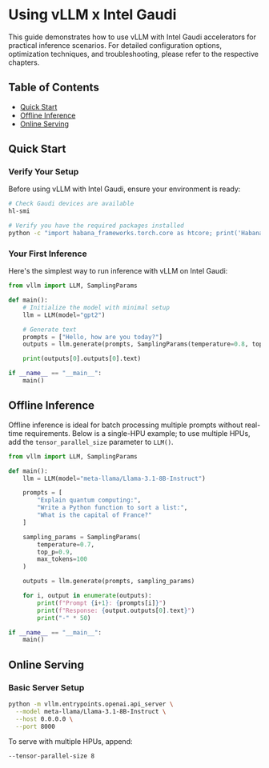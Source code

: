 # Using vLLM x Intel Gaudi

This guide demonstrates how to use vLLM with Intel Gaudi accelerators for practical inference scenarios.
For detailed configuration options, optimization techniques, and troubleshooting, please refer to the respective chapters.

## Table of Contents

- [Quick Start](#quick-start)
- [Offline Inference](#offline-inference)
- [Online Serving](#online-serving)

## Quick Start

### Verify Your Setup

Before using vLLM with Intel Gaudi, ensure your environment is ready:

```bash
# Check Gaudi devices are available
hl-smi

# Verify you have the required packages installed
python -c "import habana_frameworks.torch.core as htcore; print('Habana PyTorch plugin loaded successfully')"
```

### Your First Inference

Here's the simplest way to run inference with vLLM on Intel Gaudi:

```python
from vllm import LLM, SamplingParams

def main():
    # Initialize the model with minimal setup
    llm = LLM(model="gpt2")

    # Generate text
    prompts = ["Hello, how are you today?"]
    outputs = llm.generate(prompts, SamplingParams(temperature=0.8, top_p=0.95, max_tokens=50))

    print(outputs[0].outputs[0].text)

if __name__ == "__main__":
    main()
```

## Offline Inference

Offline inference is ideal for batch processing multiple prompts without real-time requirements. Below is a single-HPU example; to use multiple HPUs, add the `tensor_parallel_size` parameter to `LLM()`.

```python
from vllm import LLM, SamplingParams

def main():
    llm = LLM(model="meta-llama/Llama-3.1-8B-Instruct")

    prompts = [
        "Explain quantum computing:",
        "Write a Python function to sort a list:",
        "What is the capital of France?"
    ]

    sampling_params = SamplingParams(
        temperature=0.7,
        top_p=0.9,
        max_tokens=100
    )

    outputs = llm.generate(prompts, sampling_params)

    for i, output in enumerate(outputs):
        print(f"Prompt {i+1}: {prompts[i]}")
        print(f"Response: {output.outputs[0].text}")
        print("-" * 50)

if __name__ == "__main__":
    main()
```

## Online Serving

### Basic Server Setup

```bash
python -m vllm.entrypoints.openai.api_server \
  --model meta-llama/Llama-3.1-8B-Instruct \
  --host 0.0.0.0 \
  --port 8000
```

To serve with multiple HPUs, append:

```bash
--tensor-parallel-size 8
```
